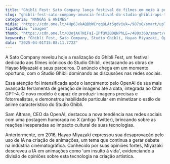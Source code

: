 ```yaml
---
title: "Ghibli Fest: Sato Company lança festival de filmes em meio à popularidade do Studio Ghibli nas redes"
slug: "ghibli-fest-sato-company-anuncia-festival-do-studio-ghibli-aps-trend"
categoria: "MANGÁS E ANIMES"
midia: "https://cdn.ome.lt/4Hp6JxkAQBbWCrqq8LAt5gdviuk=/987x0/smart/uploads/conteudo/fotos/IMG_4773.png"
tipoMidia: "imagem"
thumb: "https://cdn.ome.lt/O3ojAKTNiFaI-IPfQVZODQNPhLE=/480x360/smart/extras/conteudos/IMG_4772.png"
keywords: "Ghibli Fest, Sato Company, Studio Ghibli, Hayao Miyazaki, OpenAI, ChatGPT-4, IA em animações"
data: "2025-04-01T15:08:11.772Z"
---
```


A Sato Company revelou hoje a realização do Ghibli Fest, um festival dedicado aos filmes icônicos do Studio Ghibli, destacando as obras de Hayao Miyazaki e seus parceiros. O anúncio chega em um momento oportuno, com o Studio Ghibli dominando as discussões nas redes sociais. 

Essa atenção foi intensificada após o lançamento pelo OpenAI de sua mais avançada ferramenta de geração de imagens até a data, integrada ao Chat GPT-4. O novo modelo é capaz de produzir imagens precisas e fotorrealistas, e demonstrou habilidade particular em mimetizar o estilo de anime característico do Studio Ghibli. 

Sam Altman, CEO da OpenAI, destacou a nova tendência nas redes sociais com uma postagem humorada no X (antigo Twitter), brincando sobre as reações inesperadas ao impacto cultural de suas tecnologias. 

Anteriormente, em 2016, Hayao Miyazaki expressou sua desaprovação pelo uso de IA na criação de animações, um tema que continua a gerar debate na indústria cinematográfica. Conhecido por suas opiniões fortes, Miyazaki descreveu a IA em animações como 'um insulto à vida', evidenciando a divisão de opiniões sobre esta tecnologia na criação artística.